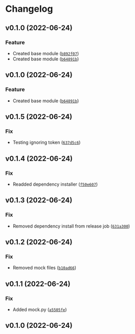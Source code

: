 # Changelog

<!--next-version-placeholder-->

## v0.1.0 (2022-06-24)
### Feature
* Created base module ([`b892f07`](https://github.com/SebastianBelmonte95/spaced/commit/b892f07aec4befd942f85f38af1470aa4b878c16))
* Created base module ([`b64891b`](https://github.com/SebastianBelmonte95/spaced/commit/b64891b519c1a3a48557ace5c25edec28f7fbd09))

## v0.1.0 (2022-06-24)
### Feature
* Created base module ([`b64891b`](https://github.com/SebastianBelmonte95/spaced/commit/b64891b519c1a3a48557ace5c25edec28f7fbd09))

## v0.1.5 (2022-06-24)
### Fix
* Testing ignoring token ([`637d5c6`](https://github.com/SebastianBelmonte95/spaced/commit/637d5c67f6f13ffae0f9f6741ac920e18e39e07b))

## v0.1.4 (2022-06-24)
### Fix
* Readded dependency installer ([`f50e607`](https://github.com/SebastianBelmonte95/spaced/commit/f50e60705fb8761522ae9e90479fdd6feecae26a))

## v0.1.3 (2022-06-24)
### Fix
* Removed dependency install from release job ([`631a300`](https://github.com/SebastianBelmonte95/spaced/commit/631a300203a206e0aeecf26e9b1e6a409da95296))

## v0.1.2 (2022-06-24)
### Fix
* Removed mock files ([`b10ad66`](https://github.com/SebastianBelmonte95/spaced/commit/b10ad66de44c632ed74f32740a107925e4222397))

## v0.1.1 (2022-06-24)
### Fix
* Added mock.py ([`a5505fe`](https://github.com/SebastianBelmonte95/spaced/commit/a5505fecedf332512f86541a91e88ba2588bc90e))

## v0.1.0 (2022-06-24)

